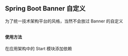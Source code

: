 ## Spring Boot Banner 自定义

为了统一技术架构平台的风格，当然不会放过 Banner 的自定义

```text

```

#### 使用方法

在应用架构中的 Start 模块添加依赖

```xml

```